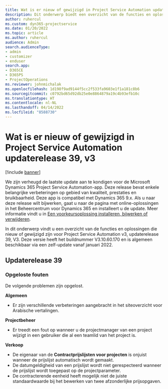 ```yaml
---
title: Wat is er nieuw of gewijzigd in Project Service Automation updaterelease 39, v3
description: Dit onderwerp biedt een overzicht van de functies en oplossingen die beschikbaar zijn in Update-versie 39, V3 van Microsoft Dynamics 365 Project Service Automation.
author: ruhercul
ms.custom: dyn365-projectservice
ms.date: 01/20/2022
ms.topic: article
ms.author: ruhercul
audience: Admin
search.audienceType:
- admin
- customizer
- enduser
search.app:
- D365CE
- D365PS
- ProjectOperations
ms.reviewer: johnmichalak
ms.openlocfilehash: 1d198f9ad9144f5cc2f533fa9603e1f1a181c8b6
ms.sourcegitcommit: c0792bd65d92db25e0e8864879a19c4b93efb10c
ms.translationtype: HT
ms.contentlocale: nl-NL
ms.lasthandoff: 04/14/2022
ms.locfileid: "8588730"
---
```

# <a name="whats-new-or-changed-in-project-service-automation-update-release-39-v3"></a>Wat is er nieuw of gewijzigd in Project Service Automation updaterelease 39, v3

[!include [banner](../includes/psa-now-project-operations.md)]

We zijn verheugd de laatste update aan te kondigen voor de Microsoft Dynamics 365 Project Service Automation-app. Deze release bevat enkele belangrijke verbeteringen op gebied van kwaliteit, prestaties en bruikbaarheid. Deze app is compatibel met Dynamics 365 9.x. Als u naar deze release wilt bijwerken, gaat u naar de pagina met online-oplossingen in het Beheercentrum voor Dynamics 365 en installeert u de update. Meer informatie vindt u in [Een voorkeursoplossing installeren, bijwerken of verwijderen](/power-platform/admin/install-remove-preferred-solution).

In dit onderwerp vindt u een overzicht van de functies en oplossingen die nieuw of gewijzigd zijn voor Project Service Automation v3, updaterelease 39, V3. Deze versie heeft het buildnummer V3.10.60.170 en is algemeen beschikbaar via een zelf-update vanaf januari 2022.

## <a name="update-release-39"></a>Updaterelease 39

### <a name="bug-fixes"></a>Opgeloste fouten

De volgende problemen zijn opgelost.

**Algemeen**

- Er zijn verschillende verbeteringen aangebracht in het siteoverzicht voor Arabische vertalingen.

**Projectbeheer**

- Er treedt een fout op wanneer u de projectmanager van een project wijzigt in een gebruiker die al een teamlid van het project is.

**Verkoop**

- De eigenaar van de **Contractprijslijsten voor projecten** is onjuist wanneer de prijslijst automatisch wordt gemaakt. 
- De datumgeldigheid van een prijslijst wordt niet gerespecteerd wanneer de prijslijst wordt toegepast op de projectparameter.
- De contracterende eenheid heeft mogelijk niet de juiste standaardwaarde bij het bewerken van twee afzonderlijke prijsopgaven.
